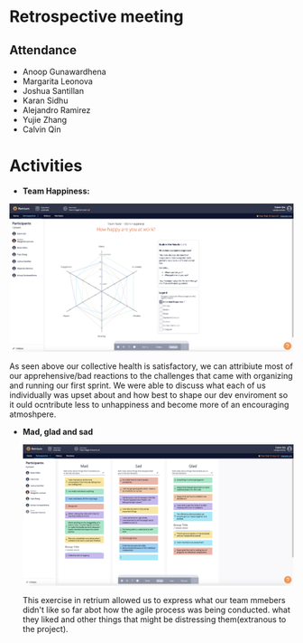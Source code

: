 # Retrospective meeting

## Attendance
- Anoop Gunawardhena
- Margarita Leonova
- Joshua Santillan
- Karan Sidhu
- Alejandro Ramirez
- Yujie Zhang
- Calvin Qin

# Activities
- **Team Happiness:**

![image](https://github.com/cse110-sp21-group26/cse110-sp21-group26/blob/main/admin/meetings/images/image%20(1).png)

  As seen above our collective health is satisfactory, we can attribiute most of our apprehensive/bad reactions to the challenges that came with       organizing and running our first sprint. We were able to discuss what each of us individually was upset about and how best to shape our dev       enviroment so it ould ocntribute less to unhappiness and become more of an encouraging atmoshpere.


- **Mad, glad and sad**

  ![image](https://github.com/cse110-sp21-group26/cse110-sp21-group26/blob/main/admin/meetings/images/screen_shot_2021-05-18_at_6.57.13_pm.png)
  
  This exercise in retrium allowed us to express what our team mmebers didn't like so far abot how the agile process was being conducted. what they     liked and other things that might be distressing them(extranous to the project).
   




